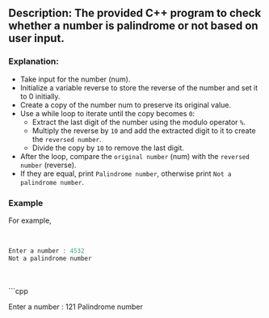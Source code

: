 ## Description: The provided C++ program to check whether a number is palindrome or not based on user input. 

### Explanation:

- Take input for the number (num).
- Initialize a variable reverse to store the reverse of the number and set it to 0 initially.
- Create a copy of the number num to preserve its original value.
- Use a while loop to iterate until the copy becomes `0`:
    - Extract the last digit of the number using the modulo operator `%`.
    - Multiply the reverse by `10` and add the extracted digit to it to create the `reversed number`.
    - Divide the copy by `10` to remove the last digit.
- After the loop, compare the `original number` (num) with the `reversed number` (reverse).
- If they are equal, print `Palindrome number`, otherwise print `Not a palindrome number`.

### Example
For example,
<br/>
<br/>

```cpp

Enter a number : 4532
Not a palindrome number

```
<br/>
<br/>
```cpp

Enter a number : 121
Palindrome number

```
